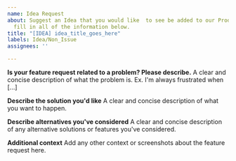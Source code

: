 ```yaml
---
name: Idea Request
about: Suggest an Idea that you would like  to see be added to our Product. Please
  fill in all of the information below.
title: "[IDEA] idea_title_goes_here"
labels: Idea/Non_Issue
assignees: ''

---
```


**Is your feature request related to a problem? Please describe.**
A clear and concise description of what the problem is. Ex. I'm always frustrated when [...]

**Describe the solution you'd like**
A clear and concise description of what you want to happen.

**Describe alternatives you've considered**
A clear and concise description of any alternative solutions or features you've considered.

**Additional context**
Add any other context or screenshots about the feature request here.
